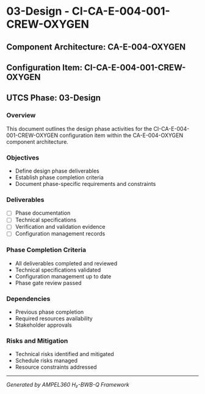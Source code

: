 # 03-Design - CI-CA-E-004-001-CREW-OXYGEN

## Component Architecture: CA-E-004-OXYGEN
## Configuration Item: CI-CA-E-004-001-CREW-OXYGEN
## UTCS Phase: 03-Design

### Overview
This document outlines the design phase activities for the CI-CA-E-004-001-CREW-OXYGEN configuration item within the CA-E-004-OXYGEN component architecture.

### Objectives
- Define design phase deliverables
- Establish phase completion criteria
- Document phase-specific requirements and constraints

### Deliverables
- [ ] Phase documentation
- [ ] Technical specifications
- [ ] Verification and validation evidence
- [ ] Configuration management records

### Phase Completion Criteria
- All deliverables completed and reviewed
- Technical specifications validated
- Configuration management up to date
- Phase gate review passed

### Dependencies
- Previous phase completion
- Required resources availability
- Stakeholder approvals

### Risks and Mitigation
- Technical risks identified and mitigated
- Schedule risks managed
- Resource constraints addressed

---
*Generated by AMPEL360 H₂-BWB-Q Framework*
